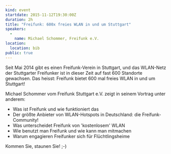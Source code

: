 ```yaml
---
kind: event
startdate: 2015-11-12T19:30:00Z
duration: 2h
title: "Freifunk: 600x freies WLAN in und um Stuttgart"
speakers:
  -
    name: Michael Schommer, Freifunk e.V.
location:
  location: bib
public: true
---
```

Seit Mai 2014 gibt es einen Freifunk-Verein in Stuttgart, und das
WLAN-Netz der Stuttgarter Freifunker ist in dieser Zeit auf fast 600
Standorte gewachsen. Das heisst: Freifunk bietet 600 mal freies WLAN in
und um Stuttgart!

Michael Schommer vom Freifunk Stuttgart e.V. zeigt in seinem Vortrag
unter anderem:

* Was ist Freifunk und wie funktioniert das
* Der größte Anbieter von WLAN-Hotspots in Deutschland: die Freifunk-Community!
* Was unterscheidet Freifunk von 'kostenlosem' WLAN
* Wie benutzt man Freifunk und wie kann man mitmachen
* Warum engagieren Freifunker sich für Flüchtlingsheime

Kommen Sie, staunen Sie! ;-)

